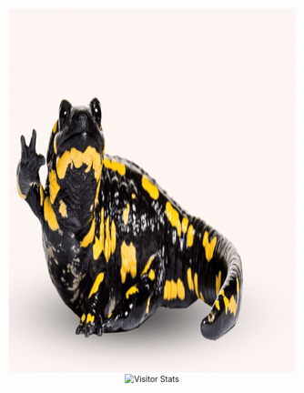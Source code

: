 <div id="header" align="center">
  <img src="https://github.com/korotasz/korotasz/blob/main/salamanderbanner.gif" width="1280" height="640"/>
</div>

<div align="center">
        <img alt="Visitor Stats" 
            src="https://widgetbite.com/stats/<korotasz>"/>  
    </div>
